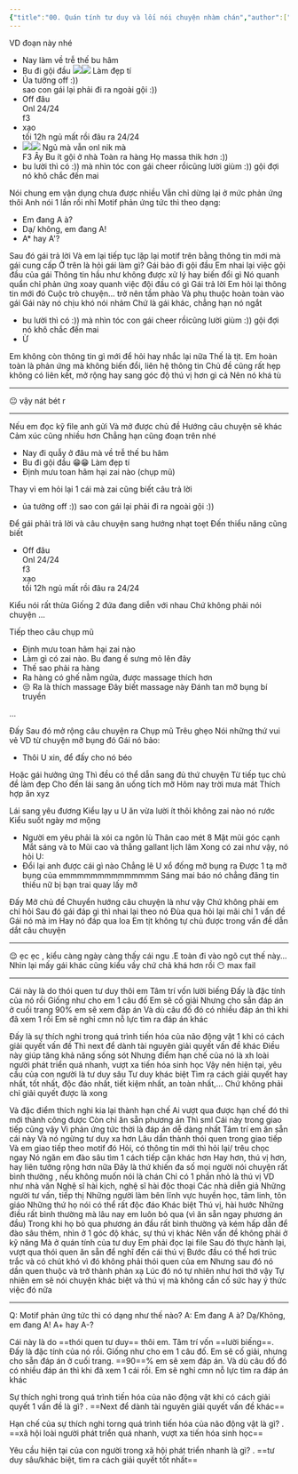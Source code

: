```yaml
---
{"title":"00. Quán tính tư duy và lối nói chuyện nhàm chán","author":["Hoa Lạc Mãn Thiên"],"type":"post","category":"communication","related":["[[HLMT]]"],"word-count":1569,"dg-publish":true,"dg-hide":true,"deck":"Everything::HLMT","FILE TAGS":"HLMT psychology communication","tags":["HLMT","psychology","communication"],"permalink":"/1-project/hlmt-vozer/00-quan-tinh-tu-duy-va-loi-noi-chuyen-nham-chan/","hide":true,"dgPassFrontmatter":true}
---
```



VD đoạn này nhé

- Nay làm về trễ thế bu hâm  
- Bu đi gội đầu ![](https://i.imgur.com/UqOQnJc.png)![](https://i.imgur.com/ihYQVD7.png)
	Làm đẹp tí  
- Ủa tưởng off :))  
	sao con gái lại phải đi ra ngoài gội :))  
- Off đâu  
	Onl 24/24  
	f3  
- xạo  
	tối 12h ngủ mất rồi 
	đâu ra 24/24  
- ![](https://i.imgur.com/1DLfThO.png)![](https://i.imgur.com/1DLfThO.png)
	Ngủ mà vẫn onl nik mà  
	F3
	Ây
	Bu ít gội ở nhà
	Toàn ra hàng
	Họ massa thik hơn
	:))  
- bu lười thì có :))
	mà nhìn tóc con gái cheer rồicũng lười giùm :))
	gội đợi nó khô chắc đến mai

Nói chung em vận dụng chưa được nhiều
Vẫn chỉ dừng lại ở mức phản ứng thôi
Anh nói 1 lần rồi nhỉ
Motif phản ứng tức thì theo dạng:

- Em đang A à?
- Dạ/ không, em đang A!
- A* hay A'?

Sau đó gái trả lời
Và em lại tiếp tục lặp lại motif trên bằng thông tin mới mà gái cung cấp
Ở trên là hỏi gái làm gì?
Gái bảo đi gội đầu
Em nhai lại việc gội đầu của gái
Thông tin hầu như không được xử lý hay biến đổi gì
Nó quanh quẩn chỉ phản ứng xoay quanh việc đội đầu có gì
Gái trả lời
Em hỏi lại thông tin mới đó
Cuộc trò chuyện... trở nên tầm phào
Và phụ thuộc hoàn toàn vào gái
Gái này nó chịu khó nói nhảm
Chứ là gái khác, chẳng hạn nó ngắt

- bu lười thì có :))
	mà nhìn tóc con gái cheer rồicũng lười giùm :))
	gội đợi nó khô chắc đến mai
- Ừ

Em không còn thông tin gì mới để hỏi hay nhắc lại nữa
Thế là tịt.
Em hoàn toàn là phản ứng mà không biến đổi, liên hệ thông tin
Chủ đề cũng rất hẹp
không có liên kết, mở rộng hay sang góc độ thú vị hơn gì cả
Nên nó khá tù

---

😐
vậy nát bét r

---

Nếu em đọc kỹ file anh gửi
Và mở được chủ đề
Hướng câu chuyện sẽ khác
Cảm xúc cũng nhiều hơn
Chẳng hạn cũng đoạn trên nhé

- Nay đi quẫy ở đâu mà về trễ thế bu hâm
- Bu đi gội đầu 😁😁
	Làm đẹp tí
- Định mưu toan hãm hại zai nào (chụp mũ)

Thay vì em hỏi lại 1 cái mà zai cũng biết câu trả lời

- ủa tưởng off :))
	sao con gái lại phải đi ra ngoài gội :))

Để gái phải trả lời và câu chuyện sang hướng nhạt toẹt
Đến thiểu năng cũng biết

- Off đâu  
	Onl 24/24  
	f3  
	xạo  
	tối 12h ngủ mất rồi 
	đâu ra 24/24

Kiểu nói rất thừa
Giống 2 đứa đang diễn với nhau
Chứ không phải nói chuyện
...

Tiếp theo câu chụp mũ

- Định mưu toan hãm hại zai nào
- Làm gì có zai nào. Bu đang ế sưng mỏ lên đây
- Thế sao phải ra hàng
- Ra hàng có ghế nằm ngửa, được massage thích hơn
- 😒
	Ra là thích massage
	Đây biết massage này
	Đánh tan mỡ bụng bí truyền

...

Đấy
Sau đó mở rộng câu chuyện ra
Chụp mũ
Trêu ghẹo
Nói những thứ vui vẻ
VD từ chuyện mỡ bụng đó
Gái nó bảo:

- Thôi U xin, để đấy cho nó béo

Hoặc gái hưởng ứng
Thì đều có thể dẫn sang đủ thứ chuyện
Từ tiếp tục chủ đề làm đẹp
Cho đến lái sang ăn uống tích mỡ
Hôm nay trời mưa mát
Thích hợp ăn xyz

Lái sang yêu đương
Kiểu lạy u
U ăn vừa lười ít thôi
không zai nào nó rước
Kiểu suốt ngày mơ mộng

- Người em yêu phải là xói ca ngôn lù
	Thân cao mét 8
	Mặt mũi góc cạnh
	Mắt sáng và to
	Mũi cao và thẳng
	gallant lịch lãm
	Xong có zai như vậy, nó hỏi U:
- Đổi lại anh được cái gì nào
	Chẳng lẽ U xổ đống mỡ bụng ra
	Được 1 tạ mỡ bụng của emmmmmmmmmmmmmm
	Sáng mai báo nó chẳng đăng tin thiếu nữ bị bạn trai quay lấy mỡ

Đấy
Mở chủ đề
Chuyển hướng câu chuyện là như vậy
Chứ không phải em chỉ hỏi
Sau đó gái đáp gì thì nhai lại theo nó
Đùa qua hỏi lại mãi chỉ 1 vấn đề
Gái nó mà im
Hay nó đáp qua loa
Em tịt
không tự chủ được trong vấn đề dẫn dắt câu chuyện

---

😌 ẹc ẹc , kiểu càng ngày càng thấy cái ngu .E toàn đi vào ngõ cụt thế này...
Nhìn lại mấy gái khác cũng kiểu vầy chứ chả khá hơn rồi 😶 max fail

---

Cái này là do thói quen tư duy thôi em
Tâm trí vốn lười biếng
Đấy là đặc tính của nó rồi
Giống như cho em 1 câu đố
Em sẽ cố giải
Nhưng cho sẵn đáp án ở cuối trang
90% em sẽ xem đáp án
Và dù câu đố đó có nhiều đáp án thì khi đã xem 1 rồi
Em sẽ nghỉ cmn nỗ lực tìm ra đáp án khác

Đấy là sự thích nghi trong quá trình tiến hóa của não động vật
1 khi có cách giải quyết vấn đề
Thì next để dành tài nguyên giải quyết vấn đề khác
Điều này giúp tăng khả năng sống sót
Nhưng điểm hạn chế của nó là xh loài người phát triển quá nhanh, vượt xa tiến hóa sinh học
Vậy nên hiện tại, yêu cầu của con người là tư duy sâu
Tư duy khác biệt
Tìm ra cách giải quyết hay nhất, tốt nhất, độc đáo nhất, tiết kiệm nhất, an toàn nhất,...
Chứ không phải chỉ giải quyết được là xong

Và đặc điểm thích nghi kia lại thành hạn chế
Ai vượt qua được hạn chế đó thì mới thành công được
Còn chỉ ăn sẵn phương án
Thì sml
Cái này trong giao tiếp cũng vậy
Vì phản ứng tức thời là đáp án dễ dàng nhất
Tâm trí em ăn sẵn cái này
Và nó ngừng tư duy xa hơn
Lâu dần thành thói quen trong giao tiếp
Và em giao tiếp theo motif đó
Hỏi, có thông tin mới thì hỏi lại/ trêu chọc ngay
Nó ngăn em đào sâu tìm 1 cách tiếp cận khác hơn
Hay hơn, thú vị hơn, hay liên tưởng rộng hơn nữa
Đây là thứ khiến đa số mọi người nói chuyện rất bình thường , nếu không muốn nói là chán
Chỉ có 1 phần nhỏ là thú vị
VD như nhà văn
Nghệ sĩ hài kịch, nghệ sĩ hài độc thoại
Các nhà diễn giả
Những người tư vấn, tiếp thị
Những người làm bên lĩnh vực huyền học, tâm linh, tôn giáo
Những thứ họ nói có thể rất độc đáo
Khác biệt
Thú vị, hài hước
Những điều rất bình thường mà lâu nay em luôn bỏ qua (vì ăn sẵn ngay phương án đầu)
Trong khi họ bỏ qua phương án đầu rất bình thường và kém hấp dẫn để đào sâu thêm, nhìn ở 1 góc độ khác, sự thú vị khác
Nên vấn đề không phải ở kỹ năng
Mà ở quán tính của tư duy
Em phải đọc lại file
Sau đó thực hành lại, vượt qua thói quen ăn sẵn để nghĩ đến cái thú vị
Bước đầu có thể hơi trúc trắc và có chút khó vì đó không phải thói quen của em
Nhưng sau đó nó dần quen thuộc và trở thành phản xạ
Lúc đó nó tự nhiên như hơi thở vậy
Tự nhiên em sẽ nói chuyện khác biệt và thú vị mà không cần cố sức hay ý thức việc đó nữa

---

Q: Motif phản ứng tức thì có dạng như thế nào?
A: Em đang A à?
Dạ/Không, em đang A!
A+ hay A-?
<!--ID: 1693785383147-->

Cái này là do ==thói quen tư duy== thôi em.
Tâm trí vốn ==lười biếng==. 
Đấy là đặc tính của nó rồi. Giống như cho em 1 câu đố. Em sẽ cố giải, nhưng cho sẵn đáp án ở cuối trang. ==90==% em sẽ xem đáp án. Và dù câu đố đó có nhiều đáp án thì khi đã xem 1 cái rồi. Em sẽ nghỉ cmn nỗ lực tìm ra đáp án khác
<!--ID: 1693786089934-->

Sự thích nghi trong quá trình tiến hóa của não động vật khi có cách giải quyết 1 vấn đề là gì?
.
==Next để dành tài nguyên giải quyết vấn đề khác==
<!--ID: 1693786400801-->


Hạn chế của sự thích nghi torng quá trình tiến hóa của não động vật là gì?
.
==xã hội loài người phát triển quá nhanh, vượt xa tiến hóa sinh học==
<!--ID: 1693786400812-->


Yêu cầu hiện tại của con người trong xã hội phát triển nhanh là gì?
.
==tư duy sâu/khác biệt, tìm ra cách giải quyết tốt nhất==
<!--ID: 1693786400821-->



